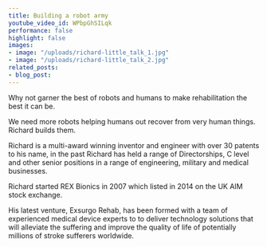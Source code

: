 ```yaml
---
title: Building a robot army
youtube_video_id: WPbpGhSILqk
performance: false
highlight: false
images:
- image: "/uploads/richard-little_talk_1.jpg"
- image: "/uploads/richard-little_talk_2.jpg"
related_posts:
- blog_post: 
---
```


Why not garner the best of robots and humans to make rehabilitation the best it can be.

We need more robots helping humans out recover from very human things. Richard builds them.

Richard is a multi-award winning inventor and engineer with over 30 patents to his name, in the past Richard has held a range of Directorships, C level and other senior positions in a range of engineering, military and medical businesses.

Richard started REX Bionics in 2007 which listed in 2014 on the UK AIM stock exchange.

His latest venture, Exsurgo Rehab, has been formed with a team of experienced medical device experts to to deliver technology solutions that will alleviate the suffering and improve the quality of life of potentially millions of stroke sufferers worldwide.